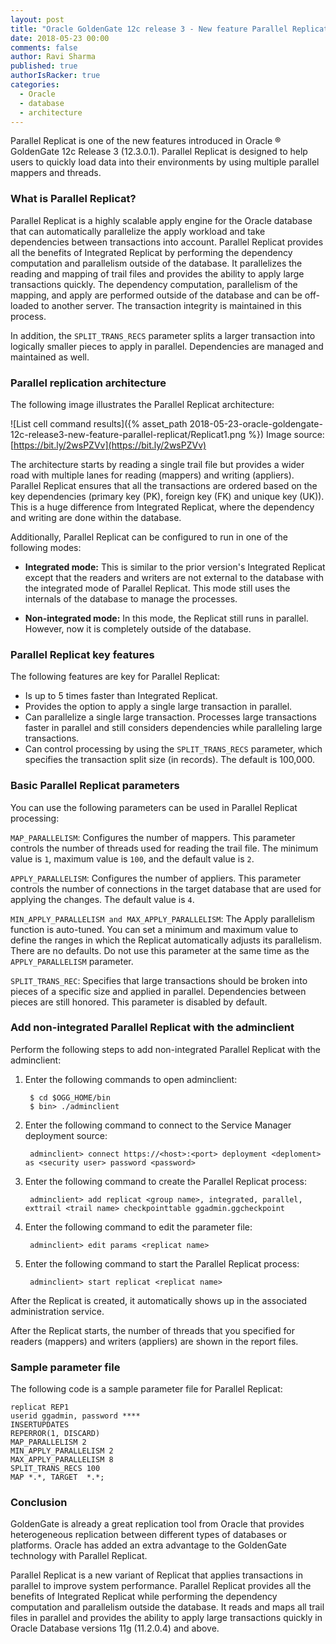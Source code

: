 ```yaml
---
layout: post
title: "Oracle GoldenGate 12c release 3 - New feature Parallel Replicat"
date: 2018-05-23 00:00
comments: false
author: Ravi Sharma
published: true
authorIsRacker: true
categories:
  - Oracle
  - database
  - architecture
---
```


Parallel Replicat is one of the new features introduced in Oracle &reg;
GoldenGate 12c Release 3 (12.3.0.1). Parallel Replicat is designed to help users
to quickly load data into their environments by using multiple parallel mappers
and threads.

<!-- more -->

### What is Parallel Replicat?

Parallel Replicat is a highly scalable apply engine for the Oracle database that
can automatically parallelize the apply workload and take dependencies between
transactions into account. Parallel Replicat provides all the benefits of
Integrated Replicat by performing the dependency computation and parallelism
outside of the database. It parallelizes the reading and mapping of trail files
and provides the ability to apply large transactions quickly. The dependency
computation, parallelism of the mapping, and apply are performed outside of the
database and can be off-loaded to another server. The transaction integrity is
maintained in this process.

In addition, the ``SPLIT_TRANS_RECS`` parameter splits a larger transaction
into logically smaller pieces to apply in parallel. Dependencies are managed and
maintained as well.


### Parallel replication architecture

The following image illustrates the Parallel Replicat architecture:

![List cell command results]({% asset_path 2018-05-23-oracle-goldengate-12c-release3-new-feature-parallel-replicat/Replicat1.png %})
Image source: [https://bit.ly/2wsPZVv](https://bit.ly/2wsPZVv)

The architecture starts by reading a single trail file but provides a wider road
with multiple lanes for reading (mappers) and writing (appliers). Parallel Replicat
ensures that all the transactions are ordered based on the key dependencies
(primary key (PK), foreign key (FK) and unique key (UK)). This is a huge
difference from Integrated Replicat, where the dependency and writing are
done within the database.

Additionally, Parallel Replicat can be configured to run in one of the
following modes:

- **Integrated mode:**  This is similar to the prior version's Integrated
Replicat except that the readers and writers are not external to the database
with the integrated mode of Parallel Replicat. This mode still uses the
internals of the database to manage the processes.

- **Non-integrated mode:** In this mode, the Replicat still runs in parallel.
However, now it is completely outside of the database.

### Parallel Replicat key features

The following features are key for Parallel Replicat:

- Is up to 5 times faster than Integrated Replicat.
- Provides the option to apply a single large transaction in parallel.
- Can parallelize a single large transaction. Processes large transactions
  faster in parallel and still considers dependencies while paralleling large
  transactions.
- Can control processing by using the ``SPLIT_TRANS_RECS`` parameter, which
  specifies the transaction split size (in records). The default is 100,000.

### Basic Parallel Replicat parameters

You can use the following parameters can be used in Parallel Replicat processing:

``MAP_PARALLELISM``: Configures the number of mappers. This parameter controls
the number of threads used for reading the trail file. The minimum value is
``1``, maximum value is ``100``, and the default value is ``2``.

``APPLY_PARALLELISM``: Configures the number of appliers. This parameter
controls the number of connections in the target database that are used for
applying the changes. The default value is ``4``.

``MIN_APPLY_PARALLELISM and MAX_APPLY_PARALLELISM``: The Apply parallelism
function is auto-tuned. You can set a minimum and maximum value to define the
ranges in which the Replicat automatically adjusts its parallelism. There are
no defaults. Do not use this parameter at the same time as the
``APPLY_PARALLELISM`` parameter.

``SPLIT_TRANS_REC``: Specifies that large transactions should be broken into
pieces of a specific size and applied in parallel. Dependencies between pieces
are still honored. This parameter is disabled by default.


### Add non-integrated Parallel Replicat with the adminclient

Perform the following steps to add non-integrated Parallel Replicat with the
adminclient:

1. Enter the following commands to open adminclient:

        $ cd $OGG_HOME/bin
        $ bin> ./adminclient

2. Enter the following command to connect to the Service Manager deployment source:

        adminclient> connect https://<host>:<port> deployment <deploment> as <security user> password <password>

3. Enter the following command to create the Parallel Replicat process:

        adminclient> add replicat <group name>, integrated, parallel, exttrail <trail name> checkpointtable ggadmin.ggcheckpoint

4. Enter the following command to edit the parameter file:

        adminclient> edit params <replicat name>

5. Enter the following command to start the Parallel Replicat process:

        adminclient> start replicat <replicat name>

After the Replicat is created, it automatically shows up in the associated
administration service.

After the Replicat starts, the number of threads that you specified for readers
(mappers) and writers (appliers) are shown in the report files.

### Sample parameter file

The following code is a sample parameter file for Parallel Replicat:

    replicat REP1
    userid ggadmin, password ****
    INSERTUPDATES
    REPERROR(1, DISCARD)
    MAP_PARALLELISM 2
    MIN_APPLY_PARALLELISM 2
    MAX_APPLY_PARALLELISM 8
    SPLIT_TRANS_RECS 100
    MAP *.*, TARGET  *.*;

### Conclusion

GoldenGate is already a great replication tool from Oracle that provides
heterogeneous replication between different types of databases or platforms.
Oracle has added  an extra advantage to the GoldenGate technology with Parallel
Replicat.

Parallel Replicat is a new variant of Replicat that applies transactions in
parallel to improve system performance. Parallel Replicat provides all the
benefits of Integrated Replicat while performing the dependency computation and
parallelism outside the database. It reads and maps all trail files in parallel
and provides the ability to apply large transactions quickly in Oracle Database
versions 11g (11.2.0.4) and above.
